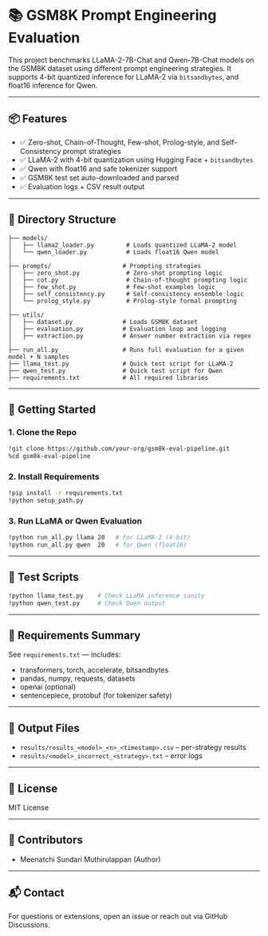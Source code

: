 # 📚 GSM8K Prompt Engineering Evaluation

This project benchmarks LLaMA-2-7B-Chat and Qwen-7B-Chat models on the GSM8K dataset using different prompt engineering strategies. It supports 4-bit quantized inference for LLaMA-2 via `bitsandbytes`, and float16 inference for Qwen.

---

## 📦 Features

* ✅ Zero-shot, Chain-of-Thought, Few-shot, Prolog-style, and Self-Consistency prompt strategies
* ✅ LLaMA-2 with 4-bit quantization using Hugging Face + `bitsandbytes`
* ✅ Qwen with float16 and safe tokenizer support
* ✅ GSM8K test set auto-downloaded and parsed
* ✅ Evaluation logs + CSV result output

---

## 📁 Directory Structure

```
├── models/
│   ├── llama2_loader.py         # Loads quantized LLaMA-2 model
│   └── qwen_loader.py           # Loads float16 Qwen model
│
├── prompts/                    # Prompting strategies
│   ├── zero_shot.py             # Zero-shot prompting logic
│   ├── cot.py                   # Chain-of-thought prompting logic
│   ├── few_shot.py              # Few-shot examples logic
│   ├── self_consistency.py      # Self-consistency ensemble logic
│   └── prolog_style.py          # Prolog-style formal prompting
│
├── utils/
│   ├── dataset.py              # Loads GSM8K dataset
│   ├── evaluation.py           # Evaluation loop and logging
│   ├── extraction.py           # Answer number extraction via regex
│
├── run_all.py                  # Runs full evaluation for a given model + N samples
├── llama_test.py               # Quick test script for LLaMA-2
├── qwen_test.py                # Quick test script for Qwen
├── requirements.txt            # All required libraries
```

---

## 🚀 Getting Started

### 1. Clone the Repo

```bash
!git clone https://github.com/your-org/gsm8k-eval-pipeline.git
%cd gsm8k-eval-pipeline
```

### 2. Install Requirements

```bash
!pip install -r requirements.txt
!python setup_path.py
```

### 3. Run LLaMA or Qwen Evaluation

```bash
!python run_all.py llama 20   # for LLaMA-2 (4-bit)
!python run_all.py qwen  20   # for Qwen (float16)
```

---

## 🧪 Test Scripts

```bash
!python llama_test.py    # Check LLaMA inference sanity
!python qwen_test.py     # Check Qwen output
```

---

## 🧠 Requirements Summary

See `requirements.txt` — includes:

* transformers, torch, accelerate, bitsandbytes
* pandas, numpy, requests, datasets
* openai (optional)
* sentencepiece, protobuf (for tokenizer safety)

---

## 📝 Output Files

* `results/results_<model>_<n>_<timestamp>.csv` – per-strategy results
* `results/<model>_incorrect_<strategy>.txt` – error logs

---

## 📌 License

MIT License

---

## 🤝 Contributors

* Meenatchi Sundari Muthirulappan (Author)
  
---

## 📬 Contact

For questions or extensions, open an issue or reach out via GitHub Discussions.
